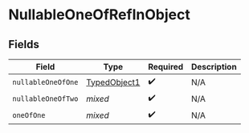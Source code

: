 # NullableOneOfRefInObject


## Fields

| Field                                               | Type                                                | Required                                            | Description                                         |
| --------------------------------------------------- | --------------------------------------------------- | --------------------------------------------------- | --------------------------------------------------- |
| `nullableOneOfOne`                                  | [TypedObject1](../../models/shared/TypedObject1.md) | :heavy_check_mark:                                  | N/A                                                 |
| `nullableOneOfTwo`                                  | *mixed*                                             | :heavy_check_mark:                                  | N/A                                                 |
| `oneOfOne`                                          | *mixed*                                             | :heavy_check_mark:                                  | N/A                                                 |